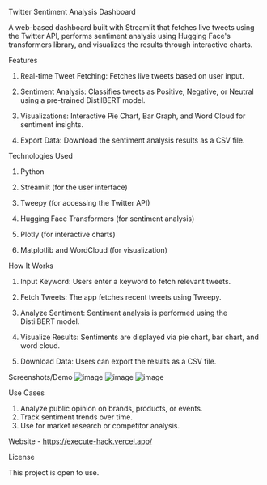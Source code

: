 Twitter Sentiment Analysis Dashboard

A web-based dashboard built with Streamlit that fetches live tweets using the Twitter API, performs sentiment analysis using Hugging Face's transformers library, and visualizes the results through interactive charts.

Features

1. Real-time Tweet Fetching: Fetches live tweets based on user input.

2. Sentiment Analysis: Classifies tweets as Positive, Negative, or Neutral using a pre-trained DistilBERT model.

3. Visualizations: Interactive Pie Chart, Bar Graph, and Word Cloud for sentiment insights.

4. Export Data: Download the sentiment analysis results as a CSV file.

Technologies Used

1. Python

2. Streamlit (for the user interface)

3. Tweepy (for accessing the Twitter API)

4. Hugging Face Transformers (for sentiment analysis)

5. Plotly (for interactive charts)

6. Matplotlib and WordCloud (for visualization)

How It Works

1. Input Keyword: Users enter a keyword to fetch relevant tweets.

2. Fetch Tweets: The app fetches recent tweets using Tweepy.

3. Analyze Sentiment: Sentiment analysis is performed using the DistilBERT model.

4. Visualize Results: Sentiments are displayed via pie chart, bar chart, and word cloud.

5. Download Data: Users can export the results as a CSV file.

Screenshots/Demo
   ![image](https://github.com/user-attachments/assets/96636d76-d65f-49b4-9d82-3866357622ab)
   ![image](https://github.com/user-attachments/assets/5ad20aa9-d10b-44c5-9f99-98f8b971d1ad)
![image](https://github.com/user-attachments/assets/ad08df8d-567c-4243-861e-7d44bcab43d9)


Use Cases
 
1. Analyze public opinion on brands, products, or events.
2. Track sentiment trends over time.
3. Use for market research or competitor analysis.

Website - https://execute-hack.vercel.app/

License

This project is open to use.

